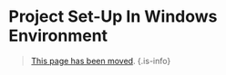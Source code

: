 # Project Set-Up In Windows Environment

> [This page has been moved](https://github.com/centerofci/mathesar/blob/develop/DEVELOPER_GUIDE.md).
{.is-info}

